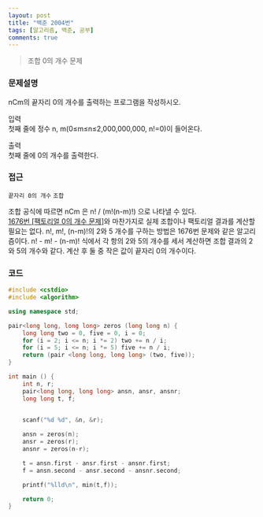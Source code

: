 ```yaml
---
layout: post
title: "백준 2004번"
tags: [알고리즘, 백준, 공부]
comments: true
---
```


> 조합 0의 개수 문제  

### 문제설명  
nCm의 끝자리 0의 개수를 출력하는 프로그램을 작성하시오.  

입력  
첫째 줄에 정수 n, m(0≤m≤n≤2,000,000,000, n!=0)이 들어온다.  

출력  
첫째 줄에 0의 개수를 출력한다.  

### 접근  
`끝자리 0의 개수` `조합`  

조합 공식에 따르면 nCm 은 n! / (m!(n-m)!) 으로 나타낼 수 있다.  
[1676번 [팩토리얼 0의 개수 문제]](https://sihyungyou.github.io/baekjoon-1676/)와 마찬가지로 실제 조합이나 팩토리얼 결과를 계산할 필요는 없다. n!, m!, (n-m)!의 2와 5 개수를 구하는 방법은 1676번 문제와 같은 알고리즘이다. n! - m! - (n-m)! 식에서 각 항의 2와 5의 개수를 세서 계산하면 조합 결과의 2와 5의 개수와 같다. 계산 후 둘 중 작은 값이 끝자리 0의 개수이다.  

### 코드  
~~~c++
#include <cstdio>
#include <algorithm>

using namespace std;

pair<long long, long long> zeros (long long n) {
    long long two = 0, five = 0, i = 0;
    for (i = 2; i <= n; i *= 2) two += n / i;
    for (i = 5; i <= n; i *= 5) five += n / i;
    return (pair <long long, long long> (two, five));
}

int main () {
    int n, r;
    pair<long long, long long> ansn, ansr, ansnr;
    long long t, f;

    
    scanf("%d %d", &n, &r);

    ansn = zeros(n);
    ansr = zeros(r);
    ansnr = zeros(n-r);

    t = ansn.first - ansr.first - ansnr.first;
    f = ansn.second - ansr.second - ansnr.second;

    printf("%lld\n", min(t,f));

    return 0;
}
~~~